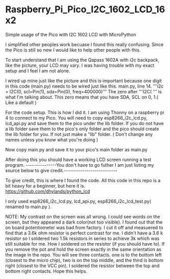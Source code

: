 # Raspberry_Pi_Pico_I2C_1602_LCD_16x2
Simple usage of the Pico with I2C 1602 LCD with MicroPython

I simplified other peoples work becuase I found this really confusing. Since the Pico is still so new I would like to help other people with this.

To start understand that I am using the Qapass 1602A with i2c backpack, like the picture, your LCD may vary. I was having trouble with my exact setup and I feel I am not alone.

I wired up mine just like the picture and this is important because one digit in this code (main.py) needs to be wired just like this.
main.py, line 14. '''i2c = I2C(0, scl=Pin(1), sda=Pin(0), freq=400000)'''
The zero after '''I2C( ''' is what I'm talking about. This zero means that you have SDA, SCL on 0, 1.( Like a default )

For the code setup. This is how I did it. 
I am using Thonny on a raspberry pi 4 to connect to my Pico.
You will need to copy esp8266_i2c_lcd.py, lcd_api.py and save them to the pico under the lib folder. If you do not have a lib folder save them to the pico's only folder and the pico should create the lib folder for you. If not just make a "lib" folder. ( Don't change any names unless you know what you're doing )

Now copy main.py and save it to your pico's main folder as main.py

After doing this you should have a working LCD screen running a test program.
---------------You don't have to go futher I am just listing my source below to give credit.--------------------------

To give credit, this is where I found the code. All this code in this repo is a bit heavy for a beginner, but here it is.
https://github.com/dhylands/python_lcd

I only used esp8266_i2c_lcd.py, lcd_api.py, esp8266_i2c_lcd_test.py( renamed to main.py ).

NOTE: My contrast on the screen was all wrong. I could see words on the screen, but they appeared a dark color(not too visible). I found out that the on board potentiometer was bad from factory. I cut it off and measuered to find that a 3.6k ohm resistor is perfect contrast for me. I didn't have a 3.6 k resistor so I soldered two 1.5k resistors in series to achieve 3k which was still suitable for me. 
How I soldered on the resistor (if you should have to). 
If you remove the pot and hold the screen exactly in the same orientation as the image in the repo. You will see three contacts. one is to the bottom left (closest to the micro chip), two is on the top middle, and the third is bottom right (closest to the VCC pin). I soldered the resistor between the top and bottom right contacts. Hope this helps.
